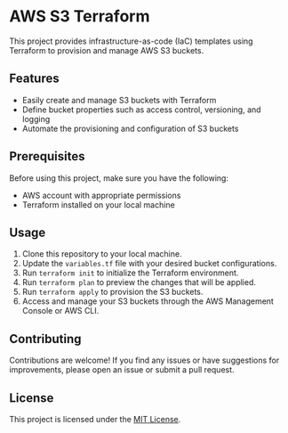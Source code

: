 # AWS S3 Terraform

This project provides infrastructure-as-code (IaC) templates using Terraform to provision and manage AWS S3 buckets. 

## Features

- Easily create and manage S3 buckets with Terraform
- Define bucket properties such as access control, versioning, and logging
- Automate the provisioning and configuration of S3 buckets

## Prerequisites

Before using this project, make sure you have the following:

- AWS account with appropriate permissions
- Terraform installed on your local machine

## Usage

1. Clone this repository to your local machine.
2. Update the `variables.tf` file with your desired bucket configurations.
3. Run `terraform init` to initialize the Terraform environment.
4. Run `terraform plan` to preview the changes that will be applied.
5. Run `terraform apply` to provision the S3 buckets.
6. Access and manage your S3 buckets through the AWS Management Console or AWS CLI.

## Contributing

Contributions are welcome! If you find any issues or have suggestions for improvements, please open an issue or submit a pull request.

## License

This project is licensed under the [MIT License](LICENSE).

